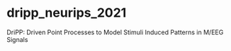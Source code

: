 # dripp_neurips_2021
DriPP: Driven Point Processes to Model Stimuli Induced Patterns in M/EEG Signals
